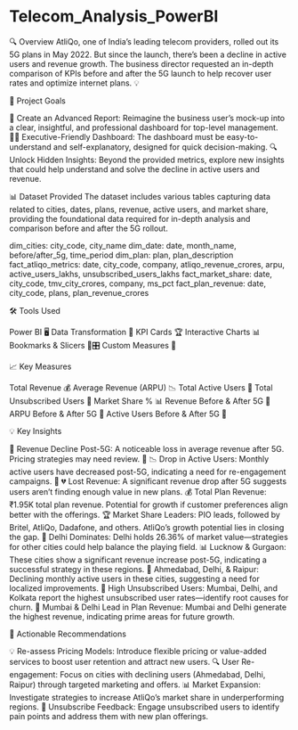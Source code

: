 # Telecom_Analysis_PowerBI

🔍 Overview
AtliQo, one of India’s leading telecom providers, rolled out its 5G plans in May 2022. But since the launch, there’s been a decline in active users and revenue growth. The business director requested an in-depth comparison of KPIs before and after the 5G launch to help recover user rates and optimize internet plans. 💡

🎯 Project Goals

📑 Create an Advanced Report: Reimagine the business user’s mock-up into a clear, insightful, and professional dashboard for top-level management.
🧑‍💼 Executive-Friendly Dashboard: The dashboard must be easy-to-understand and self-explanatory, designed for quick decision-making.
🔍 Unlock Hidden Insights: Beyond the provided metrics, explore new insights that could help understand and solve the decline in active users and revenue.

📊 Dataset Provided
The dataset includes various tables capturing data related to cities, dates, plans, revenue, active users, and market share, providing the foundational data required for in-depth analysis and comparison before and after the 5G rollout.

dim_cities: city_code, city_name
dim_date: date, month_name, before/after_5g, time_period
dim_plan: plan, plan_description
fact_atliqo_metrics: date, city_code, company, atliqo_revenue_crores, arpu, active_users_lakhs, unsubscribed_users_lakhs
fact_market_share: date, city_code, tmv_city_crores, company, ms_pct
fact_plan_revenue: date, city_code, plans, plan_revenue_crores

🛠️ Tools Used

Power BI 🖥️
Data Transformation 🔧
KPI Cards 🏆
Interactive Charts 📊
Bookmarks & Slicers 🔖🎛️
Custom Measures 📏

📈 Key Measures

Total Revenue 💰
Average Revenue (ARPU) 📉
Total Active Users 👥
Total Unsubscribed Users 🚫
Market Share % 📊
Revenue Before & After 5G 🔄
ARPU Before & After 5G 🔄
Active Users Before & After 5G 🔄

💡 Key Insights

🔻 Revenue Decline Post-5G: A noticeable loss in average revenue after 5G. Pricing strategies may need review. 💸
📉 Drop in Active Users: Monthly active users have decreased post-5G, indicating a need for re-engagement campaigns. 📅
💔 Lost Revenue: A significant revenue drop after 5G suggests users aren’t finding enough value in new plans.
💰 Total Plan Revenue: ₹1.95K total plan revenue. Potential for growth if customer preferences align better with the offerings.
🏆 Market Share Leaders: PIO leads, followed by Britel, AtliQo, Dadafone, and others. AtliQo’s growth potential lies in closing the gap.
📍 Delhi Dominates: Delhi holds 26.36% of market value—strategies for other cities could help balance the playing field.
📊 Lucknow & Gurgaon: These cities show a significant revenue increase post-5G, indicating a successful strategy in these regions.
🚫 Ahmedabad, Delhi, & Raipur: Declining monthly active users in these cities, suggesting a need for localized improvements.
🚷 High Unsubscribed Users: Mumbai, Delhi, and Kolkata report the highest unsubscribed user rates—identify root causes for churn.
💸 Mumbai & Delhi Lead in Plan Revenue: Mumbai and Delhi generate the highest revenue, indicating prime areas for future growth.


🔧 Actionable Recommendations

💡 Re-assess Pricing Models: Introduce flexible pricing or value-added services to boost user retention and attract new users.
🔍 User Re-engagement: Focus on cities with declining users (Ahmedabad, Delhi, Raipur) through targeted marketing and offers.
📊 Market Expansion: Investigate strategies to increase AtliQo’s market share in underperforming regions.
💬 Unsubscribe Feedback: Engage unsubscribed users to identify pain points and address them with new plan offerings.
